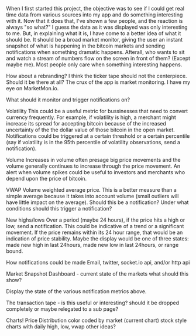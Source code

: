 When I first started this project, the objective was to see if I could get real time data from various sources into my app and do something interesting with it. Now that it does that, I've shown a few people, and the reaction is always "so what?" I guess the data as it was displayed was only interesting to me. But, in explaining what it is, I have come to a better idea of what it should be. It should be a broad market monitor, giving the user an instant snapshot of what is happening in the bitcoin markets and sending notifications when something dramatic happens. Afterall, who wants to sit and watch a stream of numbers flow on the screen in front of them? (Except maybe me). Most people only care when something interesting happens.

How about a rebranding? I think the ticker tape should not the centerpiece. Should it be there at all? The crux of the app is market monitoring. I have my eye on MarketMon.io. 

What should it monitor and trigger notifications on?

Volatility
This could be a useful metric for bussinesses that need to convert currency frequently. For example, if volatility is high, a merchant might increase its spread for accepting bitcoin because of the increased uncertainty of the the dollar value of those bitcoin in the open market.
Notifications could be triggered at a certain threshold or a certain percentile (say if volatility is in the 95th percentile of volatility observations, send a notification).

Volume
Increases in volume often presage big price movements and the volume generally continues to increase through the price movement. An alert when volume spikes could be useful to investors and merchants who depend upon the price of bitcoin.

VWAP
Volume weighted average price. This is a better measure than a simple average because it takes into account volume (small outliers will have little impact on the average). Should this be a notification? Under what conditions should this trigger a notification?

New highs/lows
Over a period (maybe 24 hours), if the price hits a high or low, send a notification. This could be indicative of a trend or a significant movement. If the price remains within its 24 hour range, that would be an indication of price stability. Maybe the display would be one of three states: made new high in last 24hours, made new low in last 24hours, or range bound.

How notifications could be made
Email, twitter, socket.io api, and/or http api

Market Snapshot Dashboard - current state of the markets
  what should this show?

  Display the state of the various notification metrics above.

  The transaction tape - is this useful or interesting? should it be dropped completely or maybe relegated to a sub page?

  Charts!
    Price Distribution color coded by market (current chart)
    stock style charts with daily high, low, vwap
    other ideas?